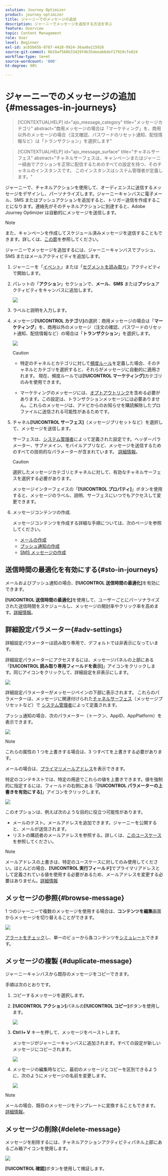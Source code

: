 ```yaml
---
solution: Journey Optimizer
product: journey optimizer
title: ジャーニーでのメッセージの追加
description: ジャーニーでメッセージを追加する方法を学ぶ
feature: Overview
topic: Content Management
role: User
level: Beginner
exl-id: acb5b65b-8787-4428-9924-36aa0a115926
source-git-commit: 0b19af568b33d29f4b35deeab6def17919cfe824
workflow-type: tm+mt
source-wordcount: '800'
ht-degree: 98%

---
```


# ジャーニーでのメッセージの追加{#messages-in-journeys}

>[!CONTEXTUALHELP]
>id="ajo_message_category"
>title="メッセージカテゴリ"
>abstract="商用メッセージの場合は「マーケティング」を、商用以外のメッセージの場合（注文確認、パスワードのリセット通知、配信情報など）は「トランザクション」を選択します"

>[!CONTEXTUALHELP]
>id="ajo_message_surface"
>title="チャネルサーフェス"
>abstract="チャネルサーフェスは、キャンペーンまたはジャーニー経由でアクションを正常に配信するためのすべての設定を持つ、そのチャネルのインスタンスです。 このインスタンスはシステム管理者が定義します。"

ジャーニーで、チャネルアクションを使用して、オーディエンスに送信するメッセージをデザインし、パーソナライズします。ジャーニーキャンバスに電子メール、SMS またはプッシュアクションを追加すると、トリガー送信を作成することになります。連絡先がそのチャネルアクションに到達すると、Adobe Journey Optimizer は自動的にメッセージを送信します。


>[!NOTE]
>また、キャンペーンを作成してスケジュール済みメッセージを送信することもできます。詳しくは、[この節](../campaigns/get-started-with-campaigns.md)を参照してください。


ジャーニーでメッセージを追加するには、ジャーニーキャンバスでプッシュ、SMS またはメールアクティビティを追加します。

1. ジャーニーを「[イベント](../building-journeys/general-events.md)」または「[セグメントを読み取り](../building-journeys/read-segment.md)」アクティビティで開始します。

1. パレットの「**アクション**」セクションで、**メール**、**SMS** または&#x200B;**プッシュ**&#x200B;アクティビティをキャンバスに追加します。

   ![](assets/add-a-message.png)

1. ラベルと説明を入力します。

1. メッセージ&#x200B;**[!UICONTROL カテゴリ]**&#x200B;の選択：商用メッセージの場合は「**マーケティング**」を、商用以外のメッセージ（注文の確認、パスワードのリセット通知、配信情報など）の場合は「**トランザクション**」を選択します。

   ![](assets/inline-message-category.png)

   >[!CAUTION]
   >
   >* 特定のチャネルとカテゴリに対して[頻度ルール](../configuration/frequency-rules.md)を定義した場合、そのチャネルとカテゴリを選択すると、それらがメッセージに自動的に適用されます。 現在、頻度ルールでは&#x200B;**[!UICONTROL マーケティング]**&#x200B;カテゴリのみを使用できます。
   >
   >* マーケティングのメッセージには、[オプトアウトリンク](../privacy/opt-out.md#opt-out-management)を含める必要があります。この設定は、トランザクションメッセージには必要ありません。これらのメッセージは、アドビからのお知らせを購読解除したプロファイルに送信される可能性があるためです。


1. チャネル&#x200B;**[!UICONTROL サーフェス]**（メッセージプリセットなど）を選択して、メッセージを送信します。

   サーフェスは、[システム管理者](../start/path/administrator.md)によって定義された設定です。ヘッダーパラメーター、サブドメイン、モバイルアプリなど、メッセージを送信するためのすべての技術的なパラメーターが含まれています。 [詳細情報](../configuration/channel-surfaces.md)。

   >[!CAUTION]
   >
   >選択したメッセージカテゴリとチャネルに対して、有効なチャネルサーフェスを選択する必要があります。

   メッセージインターフェイスの「**[!UICONTROL プロパティ]**」ボタンを使用すると、メッセージのラベル、説明、サーフェスにいつでもアクセスして変更できます。

1. メッセージコンテンツの作成.

   メッセージコンテンツを作成する詳細な手順については、次のページを参照してください。

   * [メールの作成](create-email.md)
   * [プッシュ通知の作成](create-push.md)
   * [SMS メッセージの作成](create-sms.md)

## 送信時間の最適化を有効にする{#sto-in-journeys}

メールおよびプッシュ通知の場合、**[!UICONTROL 送信時間の最適化]**&#x200B;を有効にできます。

**[!UICONTROL 送信時間の最適化]**&#x200B;を使用して、ユーザーごとにパーソナライズされた送信時間をスケジュールし、メッセージの開封率やクリック率を高めます。[詳細情報](../messages/send-time-optimization.md)。

## 詳細設定パラメーター{#adv-settings}

詳細設定パラメーターは読み取り専用で、デフォルトでは非表示になっています。

詳細設定パラメーターにアクセスするには、メッセージパネルの上部にある「**[!UICONTROL 読み取り専用フィールドを表示]**」アイコンをクリックします。同じアイコンをクリックして、詳細設定を非表示にします。

![](assets/show-read-only.png)

詳細設定パラメーターがメッセージペインの下部に表示されます。 これらのパラメーターは、メッセージに関連付けられた[チャネルサーフェス](../configuration/channel-surfaces.md)（メッセージプリセットなど）で [システム管理者](../start/path/administrator.md)によって定義されます。

プッシュ通知の場合、次のパラメーター（トークン、AppID、AppPlatform）を表示できます。

![](assets/push-adv-parameters.png)

>[!NOTE]
>
>これらの属性の 1 つを上書きする場合は、3 つすべてを上書きする必要があります。

メールの場合は、[プライマリメールアドレス](../configuration/primary-email-addresses.md)を表示できます。

特定のコンテキストでは、特定の用途でこれらの値を上書きできます。値を強制的に指定するには、フィールドの右側にある「**[!UICONTROL パラメーターの上書きを有効にする]**」アイコンをクリックします。

![](assets/email-adv-parameters.png)

このオプションは、例えば次のような目的に役立つ可能性があります。

* メールのテスト。メールアドレスを追加できます。ジャーニーを公開すると、メールが送信されます。
* リストの購読者のメールアドレスを参照する。詳しくは、[このユースケース](../building-journeys/message-to-subscribers-uc.md)を参照してください。

>[!NOTE]
>
>メールアドレスの上書きは、特定のユースケースに対してのみ使用してください。ほとんどの場合、**[!UICONTROL 実行フィールド]**&#x200B;でプライマリアドレスとして定義されている値を使用する必要があるため、メールアドレスを変更する必要はありません。[詳細情報](../configuration/primary-email-addresses.md)

## メッセージの参照{#browse-message}

1 つのジャーニーで複数のメッセージを使用する場合は、**コンテンツを編集**&#x200B;画面からメッセージを切り替えることができます。

![](assets/inline-messages-multi-content.png)

[アラートをチェック](alerts.md)し、単一のビューから各コンテンツを[シミュレート](../design/preview.md)できます。

## メッセージの複製 {#duplicate-message}

ジャーニーキャンバスから既存のメッセージをコピーできます。

手順は次のとおりです。

1. コピーするメッセージを選択します。

1. **[!UICONTROL アクション]**&#x200B;パネルの&#x200B;**[!UICONTROL コピー]**&#x200B;ボタンを使用します。

   ![](assets/message-duplicate.png)

1. **Ctrl l+ V** キーを押して、メッセージをペーストします。

   メッセージがジャーニーキャンバスに追加されます。すべての設定が新しいメッセージにコピーされます。

   ![](assets/message-duplicated.png)

1. メッセージの編集時などに、最初のメッセージとコピーを区別できるように、次のようにメッセージの名前を変更します。

   ![](assets/multi-message.png)


>[!NOTE]
>
>メールの場合、既存のメッセージをテンプレートに変換することもできます。 [詳細情報](../design/email-templates.md)。

## メッセージの削除{#delete-message}

メッセージを削除するには、チャネルアクションアクティビティパネル上部にあるごみ箱アイコンを使用します。

![](assets/delete-message.png)

**[!UICONTROL 確認]**&#x200B;ボタンを使用して検証します。
